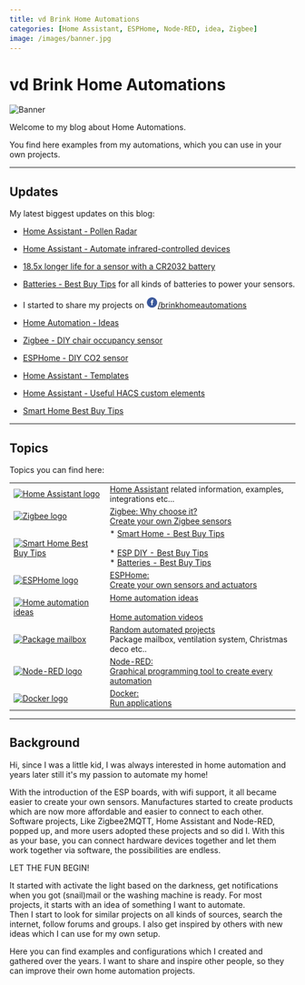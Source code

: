 ```yaml
---
title: vd Brink Home Automations
categories: [Home Assistant, ESPHome, Node-RED, idea, Zigbee]
image: /images/banner.jpg
---
```


# vd Brink Home Automations

![Banner](images/banner.jpg)

Welcome to my blog about Home Automations.

You find here examples from my automations, which you can use in your own projects.

---

## Updates

My latest biggest updates on this blog:

* [Home Assistant - Pollen Radar](homeassistant/homeassistant_hacs_kleenex)
* [Home Assistant - Automate infrared-controlled devices](zigbee/smart_infrared_transmitter_receiver)
* [18.5x longer life for a sensor with a CR2032 battery](/buy/cr2032_to_aa_batteries)
* [Batteries - Best Buy Tips](/buy/batteries) for all kinds of batteries to power your sensors.
* I started to share my projects on <a href="https://www.facebook.com/brinkhomeautomations"><img src="/images/facebook.png" class="fb-logo" height="20px">/brinkhomeautomations</a>


* [Home Automation - Ideas](ideas/home_automation_ideas)
* [Zigbee - DIY chair occupancy sensor](zigbee/zigbee_chair_occupancy_sensor)
* [ESPHome - DIY CO2 sensor](esphome/co2_scd40)


* [Home Assistant - Templates](homeassistant/homeassistant_templates)
* [Home Assistant - Useful HACS custom elements](homeassistant/homeassistant_dashboard_hacs)
* [Smart Home Best Buy Tips](buy/smart_home_best_buy_tips)

---

## Topics

Topics you can find here:

<div id="center">

|                                                                                                                                          |                                                                                                                                                                  | 
|------------------------------------------------------------------------------------------------------------------------------------------|------------------------------------------------------------------------------------------------------------------------------------------------------------------|
| <a href="homeassistant/index"><img src="homeassistant/images/home_assistant_logo.png" alt="Home Assistant logo" height="100px"></a>      | [Home Assistant](homeassistant/index) related information, examples, integrations etc...                                                                         |
| <a href="zigbee/index"><img src="zigbee/images/zigbee.jpg" alt="Zigbee logo" height="50px"></a>                                          | [Zigbee: Why choose it?<br>Create your own Zigbee sensors](zigbee/index)                                                                                         |
| <a href="buy/smart_home_best_buy_tips"><img src="buy/images_zigbee/zigbee_banner.png" alt="Smart Home Best Buy Tips" height="100px"></a> | * [Smart Home - Best Buy Tips](buy/smart_home_best_buy_tips)<br><br>* [ESP DIY - Best Buy Tips](buy/esphome_diy)<br>* [Batteries - Best Buy Tips](buy/batteries) |
| <a href="esphome/index"><img src="esphome/images/esphome.png" alt="ESPHome logo" height="50px"></a>                                      | [ESPHome: <br>Create your own sensors and actuators](esphome/index)                                                                                              |
| <a href="ideas/home_automation_ideas"><img src="ideas/images/idea.png" alt="Home automation ideas" height="100px"></a>                   | [Home automation ideas](ideas/home_automation_ideas)<br><br>[Home automation videos](ideas/home_automation_videos)                                               |
| <a href="projects/index"><img src="projects/images_allux-600/sticker_package_box.jpg" alt="Package mailbox" height="100px"></a>          | [Random automated projects](projects/index)<br>Package mailbox, ventilation system, Christmas deco etc..                                                         |
| <a href="node-red/index"><img src="node-red/images/node-red_logo.png" alt="Node-RED logo" height="100px"></a>                            | [Node-RED: <br>Graphical programming tool to create every automation](node-red/index)                                                                            |
| <a href="docker/index"><img src="docker/images/docker-logo.png" alt="Docker logo" height="100px"></a>                                    | [Docker: <br>Run applications](docker/index)                                                                                                                     |

</div>

---

## Background

Hi, since I was a little kid, I was always interested in home automation and years later still it's my passion to
automate my home!

With the introduction of the ESP boards, with wifi support, it all became easier to create your own sensors.
Manufactures started to create products which are now more affordable and easier to connect to each other.
Software projects, Like Zigbee2MQTT, Home Assistant and Node-RED, popped up, and more users adopted these projects and so did I.
With this as your base, you can connect hardware devices together and let them work together via software, the
possibilities are endless.

LET THE FUN BEGIN!

It started with activate the light based on the darkness, get notifications when you got (snail)mail or the washing
machine is ready.
For most projects, it starts with an idea of something I want to automate.\
Then I start to look for similar projects on all kinds of sources, search the internet, follow forums and groups.
I also get inspired by others with new ideas which I can use for my own setup.

Here you can find examples and configurations which I created and gathered over the years.
I want to share and inspire other people, so they can improve their own home automation projects.